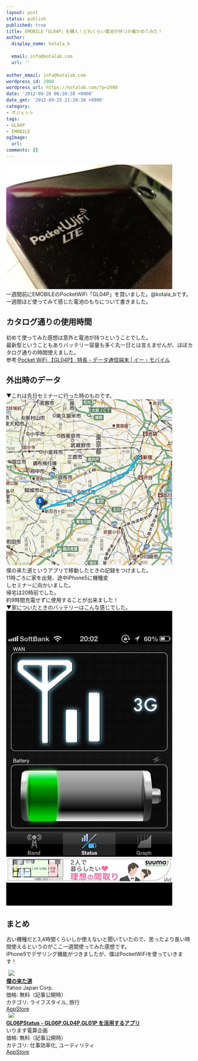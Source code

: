 ```yaml
---
layout: post
status: publish
published: true
title: EMOBILE「GL04P」を購入！どれくらい電池が持つか確かめてみた！
author:
  display_name: kotala_b

  email: info@kotalab.com
  url: ''

author_email: info@kotalab.com
wordpress_id: 2988
wordpress_url: https://kotalab.com/?p=2988
date: '2012-09-26 06:20:38 +0900'
date_gmt: '2012-09-25 21:20:38 +0900'
category:
- ガジェット
tags:
- GL04P
- EMOBILE
ogImage:
  url:
comments: []
---
```

<p><img alt="" src="/wp-content/uploads/slooProImg_20120926062036.jpg" width="448" height="336" /><br />
一週間前にEMOBILEのPocketWiFi「GL04P」を買いました。@kotala_bです。<br />
一週間ほど使ってみて感じた電池のもちについて書きました。<br />
</p>
<!--more-->
<h2>カタログ通りの使用時間</h2>
<p>初めて使ってみた感想は意外と電池が持つということでした。<br />
最新型ということもありバッテリー容量も多く丸一日とは言えませんが、ほぼカタログ通りの時間使えました。<br />
参考:<a href="http://emobile.jp/products/gl04p/" target="_blank">Pocket WiFi 【GL04P】 特長 - データ通信端末 | イー・モバイル</a></p>
<h2>外出時のデータ</h2>
<p>▼これは先日セミナーに行った時のものです。<br />
<img alt="" src="/wp-content/uploads/slooProImg_20120926062034.jpg" width="448" height="448" /><br />
僕の来た道というアプリで移動したときの記録をつけました。<br />
11時ごろに家を出発、途中iPhone5に機種変<br />
しセミナーに向かいました。<br />
帰宅は20時前でした。<br />
約9時間充電せずに使用することが出来ました！<br />
▼家についたときのバッテリーはこんな感じでした。<br />
<img alt="" src="/wp-content/uploads/slooProImg_20120926062032.png" width="448" height="796" /></p>
<h2>まとめ</h2>
<p>古い機種だと3,4時間くらいしか使えないと聞いていたので、思ったより長い時間使えるというのがここ一週間使ってみた感想です。<br />
iPhone5でデザリング機能がつきましたが、僕はPocketWiFiを使っていきます！</p>
<div class="applink">
<div class="applinkimg"><a href="https://itunes.apple.com/jp/app/puno-laita-dao/id536059062?mt=8&uo=4&at=10l4yU" rel="nofollow" target="_blank"><img hspace="6" src="http://a1186.phobos.apple.com/us/r30/Purple4/v4/7c/a0/0e/7ca00ea2-ba5b-70f2-0865-8d568d5313e7/mzl.amaxlysm.png" width="80" /></a></div>
<div class="applinktext">
<div class="applinktitle"><strong><a href="https://itunes.apple.com/jp/app/puno-laita-dao/id536059062?mt=8&uo=4&at=10l4yU" rel="nofollow" target="_blank">僕の来た道</a></strong></div>
<div class="applinkinfo">Yahoo Japan Corp.</div>
<div class="applinkinfo">価格: 無料（記事公開時）</div>
<div class="applinkinfo">カテゴリ: ライフスタイル, 旅行</div>
</div>
<div class="clear"></div>
<div class="appstorelink"><a href="https://itunes.apple.com/jp/app/puno-laita-dao/id536059062?mt=8&uo=4&at=10l4yU" rel="nofollow" target="_blank">AppStore</a></div>
</div>
<div class="applink">
<div class="applinkimg"><a href="https://itunes.apple.com/jp/app/gl06pstatus-gl06p-gl04p-gl01p/id518845331?mt=8&uo=4&at=10l4yU" rel="nofollow" target="_blank"><img hspace="6" src="http://a762.phobos.apple.com/us/r30/Purple/v4/a5/8d/fa/a58dfaf3-7495-9dcc-9491-a50fc118e639/mzl.mwutcham.png" width="80" /></a></div>
<div class="applinktext">
<div class="applinktitle"><strong><a href="https://itunes.apple.com/jp/app/gl06pstatus-gl06p-gl04p-gl01p/id518845331?mt=8&uo=4&at=10l4yU" rel="nofollow" target="_blank">GL06PStatus - GL06P,GL04P,GL01P を活用するアプリ</a></strong></div>
<div class="applinkinfo">いります電算企画</div>
<div class="applinkinfo">価格: 無料（記事公開時）</div>
<div class="applinkinfo">カテゴリ: 仕事効率化, ユーティリティ</div>
</div>
<div class="clear"></div>
<div class="appstorelink"><a href="https://itunes.apple.com/jp/app/gl06pstatus-gl06p-gl04p-gl01p/id518845331?mt=8&uo=4&at=10l4yU" rel="nofollow" target="_blank">AppStore</a></div>
</div>
